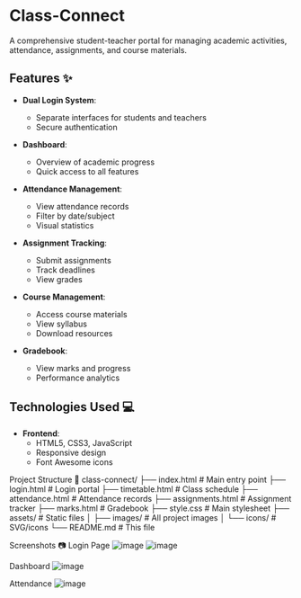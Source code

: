 # Class-Connect


A comprehensive student-teacher portal for managing academic activities, attendance, assignments, and course materials.

## Features ✨

- **Dual Login System**:
  - Separate interfaces for students and teachers
  - Secure authentication

- **Dashboard**:
  - Overview of academic progress
  - Quick access to all features

- **Attendance Management**:
  - View attendance records
  - Filter by date/subject
  - Visual statistics

- **Assignment Tracking**:
  - Submit assignments
  - Track deadlines
  - View grades

- **Course Management**:
  - Access course materials
  - View syllabus
  - Download resources

- **Gradebook**:
  - View marks and progress
  - Performance analytics

## Technologies Used 💻

- **Frontend**:
  - HTML5, CSS3, JavaScript
  - Responsive design
  - Font Awesome icons


Project Structure 📂
  class-connect/
├── index.html          # Main entry point
├── login.html          # Login portal
├── timetable.html      # Class schedule
├── attendance.html     # Attendance records
├── assignments.html    # Assignment tracker
├── marks.html          # Gradebook
├── style.css           # Main stylesheet
├── assets/             # Static files
│   ├── images/         # All project images
│   └── icons/          # SVG/icons
└── README.md           # This file

Screenshots 📷
Login Page
![image](https://github.com/user-attachments/assets/900654d5-c322-46d3-9fba-6c3431b17fa2)
![image](https://github.com/user-attachments/assets/c26626b1-ee04-4f32-a6a0-b3c2e5717fee)

Dashboard
![image](https://github.com/user-attachments/assets/be18c366-4c52-476b-9b79-0c2ef76ee8a5)

Attendance
![image](https://github.com/user-attachments/assets/3f2a1d3f-3c35-4094-a861-aac20108013e)




